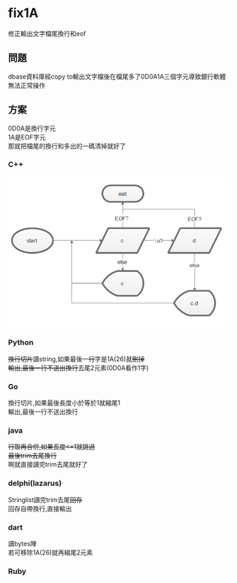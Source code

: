 # fix1A

修正輸出文字檔尾換行和eof

## 問題

dbase資料庫經copy to輸出文字檔後在檔尾多了0D0A1A三個字元導致銀行軟體無法正常操作

## 方案

0D0A是換行字元  
1A是EOF字元  
那就把檔尾的換行和多出的一碼清掉就好了

### C++

![](p1.png)

### Python

~~換行切片~~讀string,如果最後一~~行~~字是1A(26)就~~刪掉~~  
~~輸出,最後一行不送出換行~~去尾2元素(0D0A看作1字)

### Go

換行切片,如果最後長度小於等於1就縮尾1  
輸出,最後一行不送出換行

### java

~~行取再合併,如果長度<=1就跳過  
最後trim去尾換行~~  
啊就直接讀完trim去尾就好了

### delphi(lazarus)

Stringlist讀完trim去尾~~回存~~  
回存自帶換行,直接輸出

### dart

讀bytes陣  
若可移除1A(26)就再縮尾2元素

### Ruby

